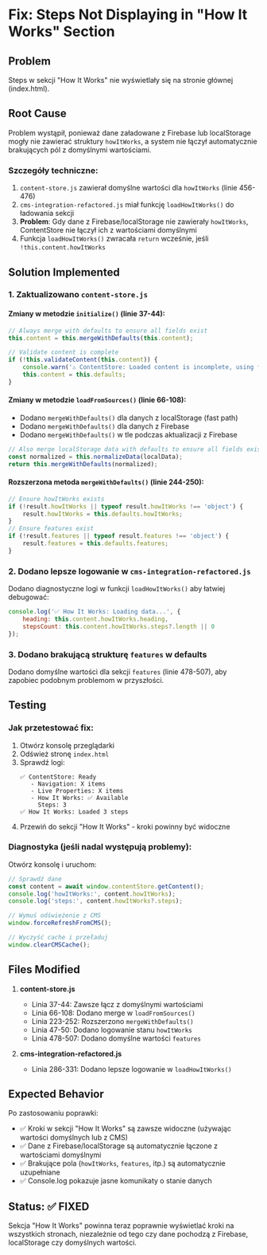 # Fix: Steps Not Displaying in "How It Works" Section

## Problem
Steps w sekcji "How It Works" nie wyświetlały się na stronie głównej (index.html).

## Root Cause
Problem wystąpił, ponieważ dane załadowane z Firebase lub localStorage mogły nie zawierać struktury `howItWorks`, a system nie łączył automatycznie brakujących pól z domyślnymi wartościami.

### Szczegóły techniczne:
1. `content-store.js` zawierał domyślne wartości dla `howItWorks` (linie 456-476)
2. `cms-integration-refactored.js` miał funkcję `loadHowItWorks()` do ładowania sekcji
3. **Problem**: Gdy dane z Firebase/localStorage nie zawierały `howItWorks`, ContentStore nie łączył ich z wartościami domyślnymi
4. Funkcja `loadHowItWorks()` zwracała `return` wcześnie, jeśli `!this.content.howItWorks`

## Solution Implemented

### 1. Zaktualizowano `content-store.js`

#### Zmiany w metodzie `initialize()` (linie 37-44):
```javascript
// Always merge with defaults to ensure all fields exist
this.content = this.mergeWithDefaults(this.content);

// Validate content is complete
if (!this.validateContent(this.content)) {
    console.warn('⚠️ ContentStore: Loaded content is incomplete, using full defaults');
    this.content = this.defaults;
}
```

#### Zmiany w metodzie `loadFromSources()` (linie 66-108):
- Dodano `mergeWithDefaults()` dla danych z localStorage (fast path)
- Dodano `mergeWithDefaults()` dla danych z Firebase
- Dodano `mergeWithDefaults()` w tle podczas aktualizacji z Firebase

```javascript
// Also merge localStorage data with defaults to ensure all fields exist
const normalized = this.normalizeData(localData);
return this.mergeWithDefaults(normalized);
```

#### Rozszerzona metoda `mergeWithDefaults()` (linie 244-250):
```javascript
// Ensure howItWorks exists
if (!result.howItWorks || typeof result.howItWorks !== 'object') {
    result.howItWorks = this.defaults.howItWorks;
}
// Ensure features exist
if (!result.features || typeof result.features !== 'object') {
    result.features = this.defaults.features;
}
```

### 2. Dodano lepsze logowanie w `cms-integration-refactored.js`

Dodano diagnostyczne logi w funkcji `loadHowItWorks()` aby łatwiej debugować:
```javascript
console.log('✅ How It Works: Loading data...', {
    heading: this.content.howItWorks.heading,
    stepsCount: this.content.howItWorks.steps?.length || 0
});
```

### 3. Dodano brakującą strukturę `features` w defaults

Dodano domyślne wartości dla sekcji `features` (linie 478-507), aby zapobiec podobnym problemom w przyszłości.

## Testing

### Jak przetestować fix:
1. Otwórz konsolę przeglądarki
2. Odśwież stronę `index.html`
3. Sprawdź logi:
   ```
   ✅ ContentStore: Ready
      - Navigation: X items
      - Live Properties: X items
      - How It Works: ✅ Available
        Steps: 3
   ✅ How It Works: Loaded 3 steps
   ```
4. Przewiń do sekcji "How It Works" - kroki powinny być widoczne

### Diagnostyka (jeśli nadal występują problemy):
Otwórz konsolę i uruchom:
```javascript
// Sprawdź dane
const content = await window.contentStore.getContent();
console.log('howItWorks:', content.howItWorks);
console.log('steps:', content.howItWorks?.steps);

// Wymuś odświeżenie z CMS
window.forceRefreshFromCMS();

// Wyczyść cache i przeładuj
window.clearCMSCache();
```

## Files Modified

1. **content-store.js**
   - Linia 37-44: Zawsze łącz z domyślnymi wartościami
   - Linia 66-108: Dodano merge w `loadFromSources()`
   - Linia 223-252: Rozszerzono `mergeWithDefaults()`
   - Linia 47-50: Dodano logowanie stanu `howItWorks`
   - Linia 478-507: Dodano domyślne wartości `features`

2. **cms-integration-refactored.js**
   - Linia 286-331: Dodano lepsze logowanie w `loadHowItWorks()`

## Expected Behavior

Po zastosowaniu poprawki:
- ✅ Kroki w sekcji "How It Works" są zawsze widoczne (używając wartości domyślnych lub z CMS)
- ✅ Dane z Firebase/localStorage są automatycznie łączone z wartościami domyślnymi
- ✅ Brakujące pola (`howItWorks`, `features`, itp.) są automatycznie uzupełniane
- ✅ Console.log pokazuje jasne komunikaty o stanie danych

## Status: ✅ FIXED

Sekcja "How It Works" powinna teraz poprawnie wyświetlać kroki na wszystkich stronach, niezależnie od tego czy dane pochodzą z Firebase, localStorage czy domyślnych wartości.
